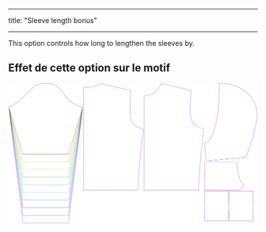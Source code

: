- - -
title: "Sleeve length bonus"
- - -

This option controls how long to lengthen the sleeves by.

## Effet de cette option sur le motif

![This image shows the effect of this option by superimposing several variants that have a different value for this option](huey_sleevelengthbonus_sample.svg "Effet de cette option sur le modèle")
